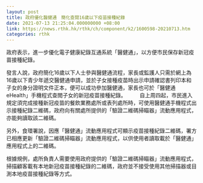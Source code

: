 ```yaml
---
layout: post
title: 政府優化醫健通　簡化查閱16歲以下疫苗接種紀錄
date: 2021-07-13 21:25:04.000000000 +08:00
link: https://news.rthk.hk/rthk/ch/component/k2/1600598-20210713.htm
categories: rthk
---
```


政府表示，進一步優化電子健康紀錄互通系統「醫健通」，以方便市民保存新冠疫苗接種紀錄。

發言人說，政府簡化16歲以下人士參與醫健通流程，家長或監護人只需於網上為16歲以下青少年遞交醫健通申請，並於子女接種疫苗時出示申請確認書列印本和子女的身分證明文件正本，便可以成功參加醫健通，家長也可於「醫健通eHealth」手機程式查閲子女的新冠疫苗接種紀錄。
　　 
自上周四起，市民進入規定須完成接種新冠疫苗的餐飲業務處所或表列處所時，可使用醫健通手機程式出示接種紀錄二維碼，政府向有關處所提供的「驗證二維碼掃瞄器」流動應用程式，亦能夠讀取該二維碼。

另外，食環署說，因應「醫健通」流動應用程式可顯示疫苗接種紀錄二維碼，署方已相應更新「驗證二維碼掃瞄器」流動應用程式，以供使用者讀取載於「醫健通」應用程式上的二維碼。

根據規例，處所負責人需要使用政府提供的「驗證二維碼掃瞄器」流動應用程式，掃描顧客載有本地新冠疫苗接種紀錄的二維碼，政府並不接受使用其他掃描器或目測本地疫苗接種紀錄等方式。
